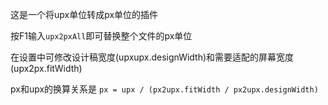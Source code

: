 这是一个将upx单位转成px单位的插件

按F1输入`upx2pxAll`即可替换整个文件的px单位

在设置中可修改设计稿宽度(upxupx.designWidth)和需要适配的屏幕宽度(upx2px.fitWidth)

px和upx的换算关系是 `px = upx / (px2upx.fitWidth / px2upx.designWidth)`
